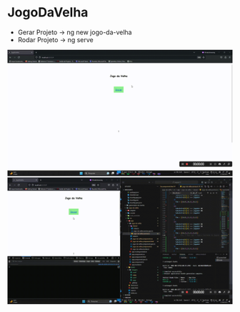 # JogoDaVelha

- Gerar Projeto -> ng new jogo-da-velha
- Rodar Projeto -> ng serve


![alt text](https://github.com/acebeR/angular13/blob/main/jogo-da-velha/src/assets/gifs/jogo-da-velha.gif?raw=true)
![alt text](https://github.com/acebeR/angular13/blob/main/jogo-da-velha/src/assets/gifs/jogoda-velha-2.gif?raw=true)
